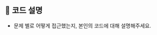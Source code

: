 ## 🔎 코드 설명

- 문제 별로 어떻게 접근했는지, 본인의 코드에 대해 설명해주세요. <br/>

<!-- 예시
	### 문제1
		접근 :
		구현 방법 :
		사용 메소드 :
	### 문제2
 -->

